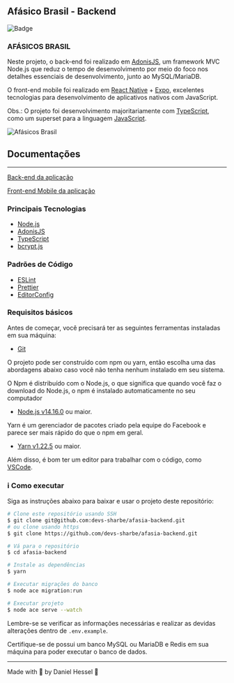 ## Afásico Brasil - Backend
![Badge](https://img.shields.io/static/v1?label=DH&message=DOSOMETHINGGREAT&color=0070f3&style=<0070f3>&logo=rocket)

### AFÁSICOS BRASIL 
Neste projeto, o back-end foi realizado em [AdonisJS](https://adonisjs.com/), um framework MVC Node.js que reduz o tempo de desenvolvimento por meio do foco nos detalhes essenciais de desenvolvimento, junto ao MySQL/MariaDB.

O front-end mobile foi realizado em [React Native](https://reactnative.dev/) + [Expo](https://expo.dev/), excelentes tecnologias para desenvolvimento de aplicativos nativos com JavaScript.

Obs.: O projeto foi desenvolvimento majoritariamente com [TypeScript](https://www.typescriptlang.org/), como um superset para a linguagem [JavaScript](https://developer.mozilla.org/en-US/docs/Web/JavaScript).

![Afásicos Brasil](https://www.notion.so/image/https%3A%2F%2Fs3-us-west-2.amazonaws.com%2Fsecure.notion-static.com%2F0db958b0-f80b-434b-8e79-af25eedf7896%2FNotion_Cover.png?table=block&id=6166cbec-f572-4d4d-92ed-0c11ca30986c&spaceId=6adb3de6-f850-4a38-8654-c55d1c9ede36&width=2000&userId=bb89c039-39e1-4b82-acf9-2b101e9921a3&cache=v2)

## Documentações
---
[Back-end da aplicação](https://www.notion.so/Back-end-da-aplica-o-f8c629c9c920486b8f9880e826e5455f)

[Front-end Mobile da aplicação](https://www.notion.so/Front-end-Mobile-da-aplica-o-ba2a8fd4d0b44aa2b4f2da0d38350975)

### Principais Tecnologias

- [Node.js](https://nodejs.org/en/)
- [AdonisJS](https://adonisjs.com/)
- [TypeScript](https://www.typescriptlang.org/)
- [bcrypt.js](https://www.npmjs.com/package/bcryptjs)

### Padrões de Código

- [ESLint](https://eslint.org/)
- [Prettier](https://prettier.io/)
- [EditorConfig](https://editorconfig.org/)

### Requisitos básicos

Antes de começar, você precisará ter as seguintes ferramentas instaladas em sua máquina:
- [Git](https://git-scm.com)

O projeto pode ser construído com npm ou yarn, então escolha uma das abordagens abaixo caso você não tenha nenhum instalado em seu sistema.

O Npm é distribuído com o Node.js, o que significa que quando você faz o download do Node.js, o npm é instalado automaticamente no seu computador
- [Node.js v14.16.0](https://nodejs.org/) ou maior.

Yarn é um gerenciador de pacotes criado pela equipe do Facebook e parece ser mais rápido do que o npm em geral.
- [Yarn v1.22.5](https://yarnpkg.com/) ou maior.

Além disso, é bom ter um editor para trabalhar com o código, como [VSCode](https://code.visualstudio.com/).

### :information_source: Como executar

Siga as instruções abaixo para baixar e usar o projeto deste repositório:


```bash
# Clone este repositório usando SSH
$ git clone git@github.com:devs-sharbe/afasia-backend.git
# ou clone usando https
$ git clone https://github.com/devs-sharbe/afasia-backend.git

# Vá para o repositório
$ cd afasia-backend

# Instale as dependências
$ yarn

# Executar migrações do banco
$ node ace migration:run

# Executar projeto
$ node ace serve --watch
```

Lembre-se se verificar as informações necessárias e realizar as devidas alterações dentro de `.env.example`.

Certifique-se de possui um banco MySQL ou MariaDB e Redis em sua máquina para poder executar o banco de dados.

---

Made with :blue_heart: by Daniel Hessel :wave:
